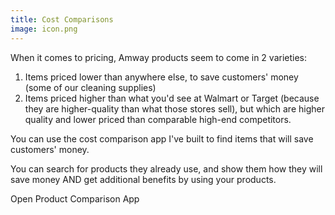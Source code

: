 ```yaml
---
title: Cost Comparisons
image: icon.png
---
```


When it comes to pricing, Amway products seem to come in 2 varieties:

1. Items priced lower than anywhere else, to save customers' money (some of our cleaning supplies)
2. Items priced higher than what you'd see at Walmart or Target (because they are higher-quality than what those stores sell), but which are higher quality and lower priced than comparable high-end competitors.

You can use the cost comparison app I've built to find items that will save customers' money.

You can search for products they already use, and show them how they will save money AND get additional benefits by using your products.

<btn-link href="#">Open Product Comparison App</btn-link>